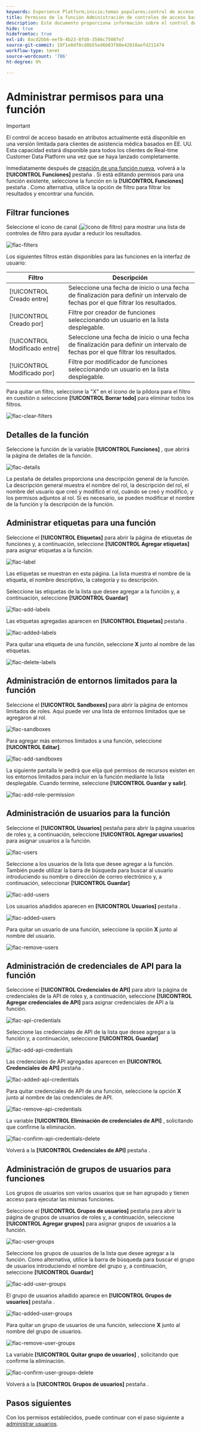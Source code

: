 ```yaml
---
keywords: Experience Platform;inicio;temas populares;control de acceso;control de acceso basado en atributos;ABAC
title: Permisos de la función Administración de controles de acceso basados en atributos
description: Este documento proporciona información sobre el control de acceso basado en atributos en Adobe Experience Platform
hide: true
hidefromtoc: true
exl-id: 8acd2bb6-eef8-4b23-8fd8-3566c7508fe7
source-git-commit: 19f1e8df8cd8b55ed6b03f80e42810aefd211474
workflow-type: tm+mt
source-wordcount: '786'
ht-degree: 0%

---
```


# Administrar permisos para una función

>[!IMPORTANT]
>
>El control de acceso basado en atributos actualmente está disponible en una versión limitada para clientes de asistencia médica basados en EE. UU. Esta capacidad estará disponible para todos los clientes de Real-time Customer Data Platform una vez que se haya lanzado completamente.

Inmediatamente después de [creación de una función nueva](#create-a-new-role), volverá a la **[!UICONTROL Funciones]** pestaña . Si está editando permisos para una función existente, seleccione la función en la **[!UICONTROL Funciones]** pestaña . Como alternativa, utilice la opción de filtro para filtrar los resultados y encontrar una función.

## Filtrar funciones

Seleccione el icono de canal (![Icono de filtro](../../images/icon.png)) para mostrar una lista de controles de filtro para ayudar a reducir los resultados.

![flac-filters](../../images/flac-ui/flac-filters.png)

Los siguientes filtros están disponibles para las funciones en la interfaz de usuario:

| Filtro | Descripción |
| --- | --- |
| [!UICONTROL Creado entre] | Seleccione una fecha de inicio o una fecha de finalización para definir un intervalo de fechas por el que filtrar los resultados. |
| [!UICONTROL Creado por] | Filtre por creador de funciones seleccionando un usuario en la lista desplegable. |
| [!UICONTROL Modificado entre] | Seleccione una fecha de inicio o una fecha de finalización para definir un intervalo de fechas por el que filtrar los resultados. |
| [!UICONTROL Modificado por] | Filtre por modificador de funciones seleccionando un usuario en la lista desplegable. |

Para quitar un filtro, seleccione la &quot;X&quot; en el icono de la píldora para el filtro en cuestión o seleccione **[!UICONTROL Borrar todo]** para eliminar todos los filtros.

![flac-clear-filters](../../images/flac-ui/flac-clear-filters.png)

## Detalles de la función

Seleccione la función de la variable **[!UICONTROL Funciones]** , que abrirá la página de detalles de la función.

![flac-details](../../images/flac-ui/flac-details.png)

La pestaña de detalles proporciona una descripción general de la función. La descripción general muestra el nombre del rol, la descripción del rol, el nombre del usuario que creó y modificó el rol, cuándo se creó y modificó, y los permisos adjuntos al rol. Si es necesario, se pueden modificar el nombre de la función y la descripción de la función.

## Administrar etiquetas para una función

Seleccione el **[!UICONTROL Etiquetas]** para abrir la página de etiquetas de funciones y, a continuación, seleccione **[!UICONTROL Agregar etiquetas]** para asignar etiquetas a la función.

![flac-label](../../images/flac-ui/flac-labels.png)

Las etiquetas se muestran en esta página. La lista muestra el nombre de la etiqueta, el nombre descriptivo, la categoría y su descripción.

Seleccione las etiquetas de la lista que desee agregar a la función y, a continuación, seleccione **[!UICONTROL Guardar]**

![flac-add-labels](../../images/flac-ui/flac-add-labels.png)

Las etiquetas agregadas aparecen en **[!UICONTROL Etiquetas]** pestaña .

![flac-added-labels](../../images/flac-ui/flac-added-labels.png)

Para quitar una etiqueta de una función, seleccione **X** junto al nombre de las etiquetas.

![flac-delete-labels](../../images/flac-ui/flac-delete-labels.png)

## Administración de entornos limitados para la función

Seleccione el **[!UICONTROL Sandboxes]** para abrir la página de entornos limitados de roles. Aquí puede ver una lista de entornos limitados que se agregaron al rol.

![flac-sandboxes](../../images/flac-ui/flac-sandboxes.png)

Para agregar más entornos limitados a una función, seleccione **[!UICONTROL Editar]**.

![flac-add-sandboxes](../../images/flac-ui/flac-add-sandboxes.png)

La siguiente pantalla le pedirá que elija qué permisos de recursos existen en los entornos limitados para incluir en la función mediante la lista desplegable. Cuando termine, seleccione **[!UICONTROL Guardar y salir]**.

![flac-add-role-permission](../../images/flac-ui/flac-add-role-permission.png)

## Administración de usuarios para la función

Seleccione el **[!UICONTROL Usuarios]** pestaña para abrir la página usuarios de roles y, a continuación, seleccione **[!UICONTROL Agregar usuarios]** para asignar usuarios a la función.

![flac-users](../../images/flac-ui/flac-users.png)

Seleccione a los usuarios de la lista que desee agregar a la función. También puede utilizar la barra de búsqueda para buscar al usuario introduciendo su nombre o dirección de correo electrónico y, a continuación, seleccionar **[!UICONTROL Guardar]**

![flac-add-users](../../images/flac-ui/flac-add-users.png)

Los usuarios añadidos aparecen en **[!UICONTROL Usuarios]** pestaña .

![flac-added-users](../../images/flac-ui/flac-added-users.png)

Para quitar un usuario de una función, seleccione la opción **X** junto al nombre del usuario.

![flac-remove-users](../../images/flac-ui/flac-remove-users.png)

## Administración de credenciales de API para la función

Seleccione el **[!UICONTROL Credenciales de API]** para abrir la página de credenciales de la API de roles y, a continuación, seleccione **[!UICONTROL Agregar credenciales de API]** para asignar credenciales de API a la función.

![flac-api-credentials](../../images/flac-ui/flac-api-credentials.png)

Seleccione las credenciales de API de la lista que desee agregar a la función y, a continuación, seleccione **[!UICONTROL Guardar]**

![flac-add-api-credentials](../../images/flac-ui/flac-add-api-credentials.png)

Las credenciales de API agregadas aparecen en **[!UICONTROL Credenciales de API]** pestaña .

![flac-added-api-credentials](../../images/flac-ui/flac-added-api-credentials.png)

Para quitar credenciales de API de una función, seleccione la opción **X** junto al nombre de las credenciales de API.

![flac-remove-api-credentials](../../images/flac-ui/flac-remove-api-credentials.png)

La variable **[!UICONTROL Eliminación de credenciales de API]** , solicitando que confirme la eliminación.

![flac-confirm-api-credentials-delete](../../images/flac-ui/flac-confirm-api-credentials-delete.png)

Volverá a la **[!UICONTROL Credenciales de API]** pestaña .

## Administración de grupos de usuarios para funciones

Los grupos de usuarios son varios usuarios que se han agrupado y tienen acceso para ejecutar las mismas funciones.

Seleccione el **[!UICONTROL Grupos de usuarios]** pestaña para abrir la página de grupos de usuarios de roles y, a continuación, seleccione **[!UICONTROL Agregar grupos]** para asignar grupos de usuarios a la función.

![flac-user-groups](../../images/flac-ui/flac-user-groups.png)

Seleccione los grupos de usuarios de la lista que desee agregar a la función. Como alternativa, utilice la barra de búsqueda para buscar el grupo de usuarios introduciendo el nombre del grupo y, a continuación, seleccione **[!UICONTROL Guardar]**

![flac-add-user-groups](../../images/flac-ui/flac-add-user-groups.png)

El grupo de usuarios añadido aparece en **[!UICONTROL Grupos de usuarios]** pestaña .

![flac-added-user-groups](../../images/flac-ui/flac-added-user-groups.png)

Para quitar un grupo de usuarios de una función, seleccione **X** junto al nombre del grupo de usuarios.

![flac-remove-user-groups](../../images/flac-ui/flac-remove-user-groups.png)

La variable **[!UICONTROL Quitar grupo de usuarios]** , solicitando que confirme la eliminación.

![flac-confirm-user-groups-delete](../../images/flac-ui/flac-confirm-user-groups-delete.png)

Volverá a la **[!UICONTROL Grupos de usuarios]** pestaña .

## Pasos siguientes

Con los permisos establecidos, puede continuar con el paso siguiente a [administrar usuarios](users.md).
